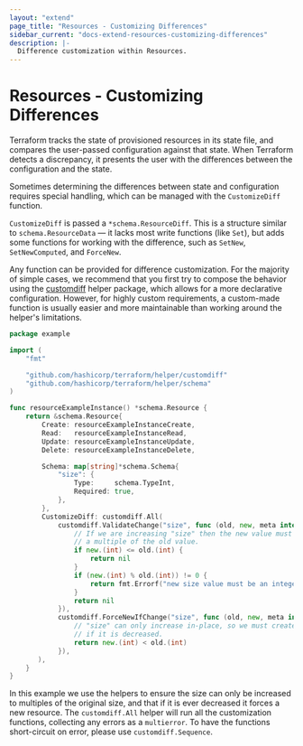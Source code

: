 ```yaml
---
layout: "extend"
page_title: "Resources - Customizing Differences"
sidebar_current: "docs-extend-resources-customizing-differences"
description: |-
  Difference customization within Resources.
---
```


# Resources - Customizing Differences

Terraform tracks the state of provisioned resources in its state file, and compares the user-passed configuration against that state. When Terraform detects a discrepancy, it presents the user with the differences between the configuration and the state. 

Sometimes determining the differences between state and configuration requires special handling, which can be managed with the `CustomizeDiff` function. 

`CustomizeDiff` is passed a `*schema.ResourceDiff`. This is a structure similar to `schema.ResourceData` — it lacks most write functions (like `Set`), but adds some functions for working with the difference, such as `SetNew`, `SetNewComputed`, and `ForceNew`.

Any function can be provided for difference customization. For the majority of simple cases, we recommend that you first try to compose the behavior using the [customdiff](https://godoc.org/github.com/hashicorp/terraform/helper/customdiff) helper package, which allows for a more declarative configuration. However, for highly custom requirements, a custom-made function is usually easier and more maintainable than working around the helper's limitations.

```go
package example

import (
    "fmt"

    "github.com/hashicorp/terraform/helper/customdiff"
    "github.com/hashicorp/terraform/helper/schema"
)

func resourceExampleInstance() *schema.Resource {
    return &schema.Resource{
        Create: resourceExampleInstanceCreate,
        Read:   resourceExampleInstanceRead,
        Update: resourceExampleInstanceUpdate,
        Delete: resourceExampleInstanceDelete,

        Schema: map[string]*schema.Schema{
            "size": {
                Type:     schema.TypeInt,
                Required: true,
            },
        },
        CustomizeDiff: customdiff.All(
            customdiff.ValidateChange("size", func (old, new, meta interface{}) error {
                // If we are increasing "size" then the new value must be
                // a multiple of the old value.
                if new.(int) <= old.(int) {
                    return nil
                }
                if (new.(int) % old.(int)) != 0 {
                    return fmt.Errorf("new size value must be an integer multiple of old value %d", old.(int))
                }
                return nil
            }),
            customdiff.ForceNewIfChange("size", func (old, new, meta interface{}) bool {
                // "size" can only increase in-place, so we must create a new resource
                // if it is decreased.
                return new.(int) < old.(int)
            }),
       ),
    }
}
```

In this example we use the helpers to ensure the size can only be increased to multiples of the original size, and that if it is ever decreased it forces a new resource. The `customdiff.All` helper will run all the customization functions, collecting any errors as a `multierror`. To have the functions short-circuit on error, please use `customdiff.Sequence`.
